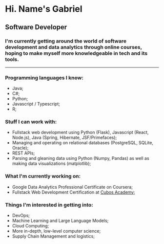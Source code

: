 # Hi. Name's Gabriel
## Software Developer

### I'm currently getting around the world of software development and data analytics through online courses, hoping to make myself more knowledgeable in tech and its tools.

---

### Programming languages I know:
- Java;
- C#;
- Python;
- Javascript / Typescript;
- R;

### Stuff I can work with:
- Fullstack web development using Python (Flask), Javascript (React, Node.js), Java (Spring, Hibernate, JSF/Primefaces);
- Managing and operating on relational databases (PostgreSQL, SQLite, Oracle);
- REST APIs;
- Parsing and gleaning data using Python (Numpy, Pandas) as well as making data visualizations (matplotlib);

### What I'm currently working on:
- Google Data Analytics Professional Certificate on Coursera;
- Fullstack Web Development Certification at [Cubos Academy](https://cubos.academy);

### Things I'm interested in getting into:
- DevOps;
- Machine Learning and Large Language Models;
- Cloud Computing;
- More in-depth, low-level computer science;
- Supply Chain Management and logistics;


<!--
**gsaviop/gsaviop** is a ✨ _special_ ✨ repository because its `README.md` (this file) appears on your GitHub profile.

Here are some ideas to get you started:

- 🔭 I’m currently working on ...
- 🌱 I’m currently learning ...
- 👯 I’m looking to collaborate on ...
- 🤔 I’m looking for help with ...
- 💬 Ask me about ...
- 📫 How to reach me: ...
- 😄 Pronouns: ...
- ⚡ Fun fact: ...
-->
